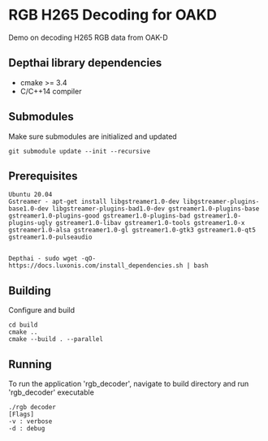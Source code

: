# RGB H265 Decoding for OAKD

Demo on decoding H265 RGB data from OAK-D

## Depthai library dependencies
- cmake >= 3.4
- C/C++14 compiler
## Submodules
Make sure submodules are initialized and updated 
```
git submodule update --init --recursive
```

## Prerequisites 
```
Ubuntu 20.04
Gstreamer - apt-get install libgstreamer1.0-dev libgstreamer-plugins-base1.0-dev libgstreamer-plugins-bad1.0-dev gstreamer1.0-plugins-base gstreamer1.0-plugins-good gstreamer1.0-plugins-bad gstreamer1.0-plugins-ugly gstreamer1.0-libav gstreamer1.0-tools gstreamer1.0-x gstreamer1.0-alsa gstreamer1.0-gl gstreamer1.0-gtk3 gstreamer1.0-qt5 gstreamer1.0-pulseaudio


Depthai - sudo wget -qO- https://docs.luxonis.com/install_dependencies.sh | bash
```

## Building

Configure and build
```
cd build
cmake ..
cmake --build . --parallel
```

## Running

To run the application 'rgb_decoder', navigate to build directory and run 'rgb_decoder' executable
```
./rgb decoder
[Flags] 
-v : verbose
-d : debug
```
